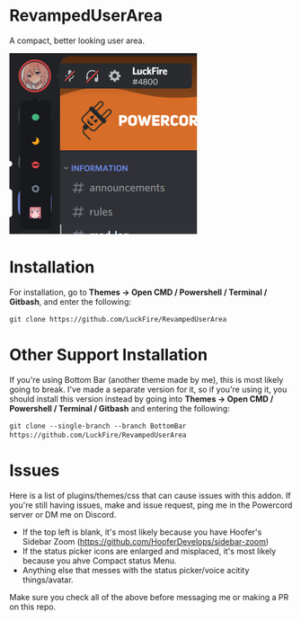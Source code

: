 # RevampedUserArea
A compact, better looking user area.

![Preview](./Previews/AreaPreview.png)

# Installation
For installation, go to **Themes -> Open CMD / Powershell / Terminal / Gitbash**, and enter the following:
```
git clone https://github.com/LuckFire/RevampedUserArea
```

# Other Support Installation
If you're using Bottom Bar (another theme made by me), this is most likely going to break. I've made a separate version for it, so if you're using it, you should install this version instead by going into **Themes -> Open CMD / Powershell / Terminal / Gitbash** and entering the following:
```
git clone --single-branch --branch BottomBar https://github.com/LuckFire/RevampedUserArea
```

# Issues
Here is a list of plugins/themes/css that can cause issues with this addon. If you're still having issues, make and issue request, ping me in the Powercord server or DM me on Discord.

- If the top left is blank, it's most likely because you have Hoofer's Sidebar Zoom (https://github.com/HooferDevelops/sidebar-zoom)
- If the status picker icons are enlarged and misplaced, it's most likely because you ahve Compact status Menu.
- Anything else that messes with the status picker/voice acitity things/avatar.

Make sure you check all of the above before messaging me or making a PR on this repo.
